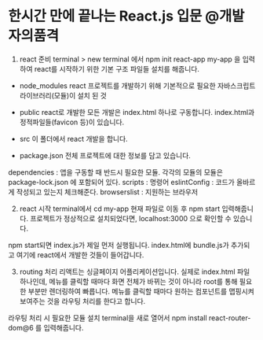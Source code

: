 # 한시간 만에 끝나는 React.js 입문 @개발자의품격

1. react 준비
terminal > new terminal 에서 npm init react-app my-app 을 입력하여 react를 시작하기 위한 기본 구조 파일들 설치를 해줍니다.

- node_modules
react 프로젝트를 개발하기 위해 기본적으로 필요한 자바스크립트 라이브러리(모듈)이 설치 된 것

- public
react로 개발한 모든 개발은 index.html 하나로 구동합니다.
index.html과 정적파일들(favicon 등)이 있습니다.

- src
이 폴더에서 react 개발을 합니다.

- package.json
전체 프로젝트에 대한 정보를 담고 있습니다.

dependencies : 앱을 구동할 때 반드시 필요한 모듈. 각각의 모듈의 모듈은 package-lock.json 에 포함되어 있다.
scripts : 명령어
eslintConfig : 코드가 올바르게 작성되고 있는지 체크해준다.
browserslist : 지원하는 브라우저

2. react 시작
terminal에서 cd my-app 현재 파일로 이동 후 npm start 입력해줍니다.
프로젝트가 정상적으로 설치되었다면, localhost:3000 으로 확인할 수 있습니다.

npm start되면 index.js가 제일 먼저 실행됩니다.
index.html에 bundle.js가 추가되고 여기에 react에서 개발한 것들이 들어갑니다.

3. routing 처리
리액트는 싱글페이지 어플리케이션입니다.
실제로 index.html 파일 하나인데, 메뉴를 클릭할 때마다 화면 전체가 바뀌는 것이 아니라 root를 통해 필요한 부분만 렌더링하여 빠릅니다.
메뉴를 클릭할 때마다 원하는 컴포넌트를 맵핑시켜 보여주는 것을 라우팅 처리를 한다고 합니다.

라우팅 처리 시 필요한 모듈 설치
terminal을 새로 열어서 npm install react-router-dom@6 를 입력해줍니다.
